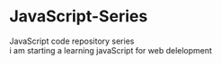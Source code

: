 # JavaScript-Series
JavaScript code repository series
<br>
i am starting a learning javaScript for web delelopment 
